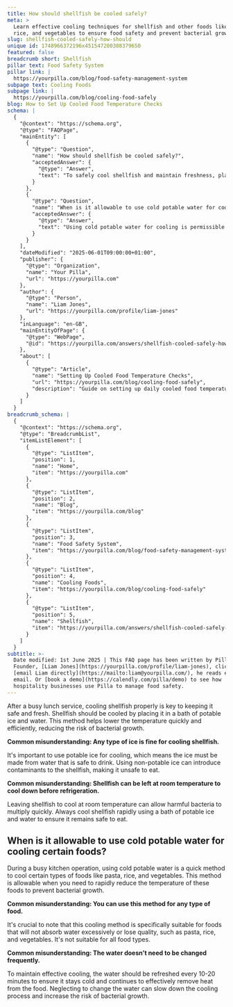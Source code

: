 ```yaml
---
title: How should shellfish be cooled safely?
meta: >
  Learn effective cooling techniques for shellfish and other foods like pasta,
  rice, and vegetables to ensure food safety and prevent bacterial growth.
slug: shellfish-cooled-safely-how-should
unique id: 1748966372196x451547200308379650
featured: false
breadcrumb short: Shellfish
pillar text: Food Safety System
pillar link: |
  https://yourpilla.com/blog/food-safety-management-system
subpage text: Cooling Foods
subpage link: |
  https://yourpilla.com/blog/cooling-food-safely
blog: How to Set Up Cooled Food Temperature Checks
schema: |
  {
    "@context": "https://schema.org",
    "@type": "FAQPage",
    "mainEntity": [
      {
        "@type": "Question",
        "name": "How should shellfish be cooled safely?",
        "acceptedAnswer": {
          "@type": "Answer",
          "text": "To safely cool shellfish and maintain freshness, place the shellfish in a bath of potable ice and water immediately after cooking. This method quickly lowers the temperature, substantially reducing the risk of bacterial growth. Ensure that the ice is potable, meaning it is made from safe, drinkable water, to avoid contaminating the shellfish."
        }
      },
      {
        "@type": "Question",
        "name": "When is it allowable to use cold potable water for cooling certain foods?",
        "acceptedAnswer": {
          "@type": "Answer",
          "text": "Using cold potable water for cooling is permissible for foods like pasta, rice, and vegetables during busy kitchen operations. This rapid cooling method is suitable for these types of foods because they do not absorb an excessive amount of water or deteriorate in quality. Remember to refresh the water every 10-20 minutes to ensure it remains cold and effective at removing heat from the food."
        }
      }
    ],
    "dateModified": "2025-06-01T09:00:00+01:00",
    "publisher": {
      "@type": "Organization",
      "name": "Your Pilla",
      "url": "https://yourpilla.com"
    },
    "author": {
      "@type": "Person",
      "name": "Liam Jones",
      "url": "https://yourpilla.com/profile/liam-jones"
    },
    "inLanguage": "en-GB",
    "mainEntityOfPage": {
      "@type": "WebPage",
      "@id": "https://yourpilla.com/answers/shellfish-cooled-safely-how-should"
    },
    "about": [
      {
        "@type": "Article",
        "name": "Setting Up Cooled Food Temperature Checks",
        "url": "https://yourpilla.com/blog/cooling-food-safely",
        "description": "Guide on setting up daily cooled food temperature checks to ensure food safety, including recording and monitoring procedures."
      }
    ]
  }
breadcrumb_schema: |
  {
    "@context": "https://schema.org",
    "@type": "BreadcrumbList",
    "itemListElement": [
      {
        "@type": "ListItem",
        "position": 1,
        "name": "Home",
        "item": "https://yourpilla.com"
      },
      {
        "@type": "ListItem",
        "position": 2,
        "name": "Blog",
        "item": "https://yourpilla.com/blog"
      },
      {
        "@type": "ListItem",
        "position": 3,
        "name": "Food Safety System",
        "item": "https://yourpilla.com/blog/food-safety-management-system"
      },
      {
        "@type": "ListItem",
        "position": 4,
        "name": "Cooling Foods",
        "item": "https://yourpilla.com/blog/cooling-food-safely"
      },
      {
        "@type": "ListItem",
        "position": 5,
        "name": "Shellfish",
        "item": "https://yourpilla.com/answers/shellfish-cooled-safely-how-should"
      }
    ]
  }
subtitle: >-
  Date modified: 1st June 2025 | This FAQ page has been written by Pilla
  Founder, [Liam Jones](https://yourpilla.com/profile/liam-jones), click to
  [email Liam directly](https://mailto:liam@yourpilla.com/), he reads every
  email. Or [book a demo](https://calendly.com/pilla/demo) to see how
  hospitality businesses use Pilla to manage food safety.
---
```

After a busy lunch service, cooling shellfish properly is key to keeping it safe and fresh. Shellfish should be cooled by placing it in a bath of potable ice and water. This method helps lower the temperature quickly and efficiently, reducing the risk of bacterial growth.

**Common misunderstanding: Any type of ice is fine for cooling shellfish.**

It's important to use potable ice for cooling, which means the ice must be made from water that is safe to drink. Using non-potable ice can introduce contaminants to the shellfish, making it unsafe to eat.

**Common misunderstanding: Shellfish can be left at room temperature to cool down before refrigeration.**

Leaving shellfish to cool at room temperature can allow harmful bacteria to multiply quickly. Always cool shellfish rapidly using a bath of potable ice and water to ensure it remains safe to eat.

## When is it allowable to use cold potable water for cooling certain foods?

During a busy kitchen operation, using cold potable water is a quick method to cool certain types of foods like pasta, rice, and vegetables. This method is allowable when you need to rapidly reduce the temperature of these foods to prevent bacterial growth.

**Common misunderstanding: You can use this method for any type of food.**

It's crucial to note that this cooling method is specifically suitable for foods that will not absorb water excessively or lose quality, such as pasta, rice, and vegetables. It's not suitable for all food types.

**Common misunderstanding: The water doesn't need to be changed frequently.**

To maintain effective cooling, the water should be refreshed every 10-20 minutes to ensure it stays cold and continues to effectively remove heat from the food. Neglecting to change the water can slow down the cooling process and increase the risk of bacterial growth.
